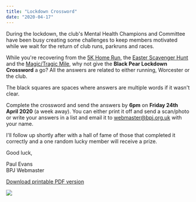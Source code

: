 ```yaml
---
title: "Lockdown Crossword"
date: "2020-04-17"
---
```


During the lockdown, the club's Mental Health Champions and Committee have been busy creating some challenges to keep members motivated while we wait for the return of club runs, parkruns and races.

While you're recovering from the [5K Home Run](https://bpj.org.uk/2020/04/bpj-5k-home-run/), the [Easter Scavenger Hunt](https://bpj.org.uk/2020/04/easter-scavenger-hunt/) and the [Magic/Tragic Mile](https://www.facebook.com/groups/blackpearjoggers/?post_id=10157171360853309), why not give the **Black Pear Lockdown Crossword** a go? All the answers are related to either running, Worcester or the club.

The black squares are spaces where answers are multiple words if it wasn't clear.

Complete the crossword and send the answers by **6pm** on **Friday 24th April 2020** (a week away). You can either print it off and send a scan/photo or write your answers in a list and email it to [webmaster@bpj.org.uk](mailto:webmaster@bpj.org.uk) with your name.

I'll follow up shortly after with a hall of fame of those that completed it correctly and a one random lucky member will receive a prize.

Good luck,

Paul Evans  
BPJ Webmaster

[Download printable PDF version](https://bpj.org.uk/wp-content/uploads/2020/04/bpj-lockdown-crossword.pdf)

![](https://bpj.org.uk/wp-content/uploads/2020/04/bpj-lockdown-crossword.png)

